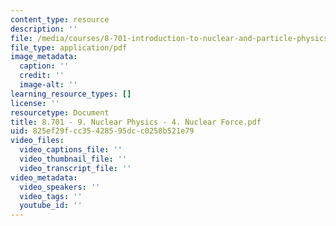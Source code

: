 ```yaml
---
content_type: resource
description: ''
file: /media/courses/8-701-introduction-to-nuclear-and-particle-physics-fall-2020/8701-9-nuclear-physics-4-nuclear-force.pdf
file_type: application/pdf
image_metadata:
  caption: ''
  credit: ''
  image-alt: ''
learning_resource_types: []
license: ''
resourcetype: Document
title: 8.701 - 9. Nuclear Physics - 4. Nuclear Force.pdf
uid: 825ef29f-cc35-4285-95dc-c0258b521e79
video_files:
  video_captions_file: ''
  video_thumbnail_file: ''
  video_transcript_file: ''
video_metadata:
  video_speakers: ''
  video_tags: ''
  youtube_id: ''
---
```

